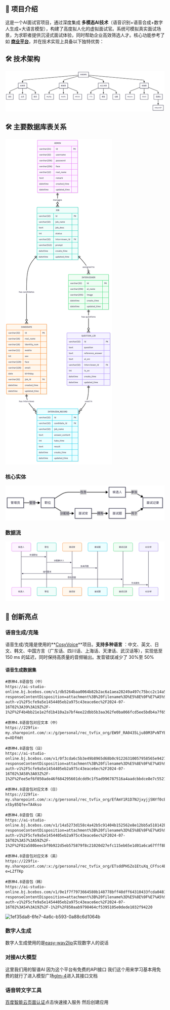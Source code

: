 ## 🎪 项目介绍

这是一个AI面试官项目，通过深度集成 **多模态AI技术**（语音识别+语音合成+数字人生成+大语言模型），构建了高度拟人化的虚拟面试官。系统可模拟真实面试场景，为求职者提供沉浸式面试体验，同时帮助企业高效筛选人才。核心功能参考了如 **[商业平台](https://m.a2e.com.cn)**，并在技术实现上具备以下独特优势：

## 🛠️ 技术架构

![Untitled diagram _ Mermaid Chart-2025-08-09-102922](img/Untitled%20diagram%20_%20Mermaid%20Chart-2025-08-09-102922.png)

## 🛠️ 主要数据库表关系

![Untitled diagram _ Mermaid Chart-2025-08-09-103734](img/Untitled%20diagram%20_%20Mermaid%20Chart-2025-08-09-103734.png)

### 核心实体

![Untitled diagram _ Mermaid Chart-2025-08-09-103859](img/Untitled%20diagram%20_%20Mermaid%20Chart-2025-08-09-103859.png)

### 数据流

![Untitled diagram _ Mermaid Chart-2025-08-09-103954](img/Untitled%20diagram%20_%20Mermaid%20Chart-2025-08-09-103954.png)

## 🌈 创新亮点

### 语音生成/克隆

语音生成/克隆是使用的**[CosyVoice](https://github.com/FunAudioLLM/CosyVoice)**项目。**支持多种语言** ：中文、英文、日文、韩文、中国方言（广东话、四川话、上海话、天津话、武汉话等），实现低至 150 ms 的延迟，同时保持高质量的音频输出。发音错误减少了 30%至 50%

#### 语音生成数据集

```
#原神4.8语音包（中）
https://ai-studio-online.bj.bcebos.com/v1/db5264baa0064b82b2ac6a1aea28249a497c75bcc2c14a508eda4cfb202d753a?responseContentDisposition=attachment%3B%20filename%3D%E5%8E%9F%E7%A5%9E%E8%AF%AD%E9%9F%B3%E5%8C%854.8%EF%BC%88%E4%B8%AD%EF%BC%89.7z&authorization=bce-auth-v1%2F5cfe9a5e1454405eb2a975c43eace6ec%2F2024-07-16T02%3A39%3A19Z%2F-1%2F%2F4b4bb21e1e2fd1b410a2a7bf4ee22dbb5b3aa362fe0ba066fcd5ee5bdb4a7f65

#原神4.8语音包对应文本（中）
https://229fix-my.sharepoint.com/:x:/g/personal/rec_tvfix_org/EW9F_RA0435Lju80M3PvNTYBZLL3LZkn_LGgLpms8QYJFA?e=XDfHdt

#原神4.8语音包（日）
https://ai-studio-online.bj.bcebos.com/v1/0f3cda6c5b3e49b8965d68b0c91226310057958565e942788036e50ede6504c4?responseContentDisposition=attachment%3B%20filename%3D%E5%8E%9F%E7%A5%9E%E8%AF%AD%E9%9F%B3%E5%8C%854.8%EF%BC%88%E6%97%A5%EF%BC%89.7z&authorization=bce-auth-v1%2F5cfe9a5e1454405eb2a975c43eace6ec%2F2024-07-16T02%3A58%3A03Z%2F-1%2F%2Fee5ef6f050ade46f684295601dcdd9c1f5ad996787516a4aadcbbdce8e7c5521

#原神4.8语音包对应文本（日）
https://229fix-my.sharepoint.com/:x:/g/personal/rec_tvfix_org/EfAmY1R1D7NJjxyjjSNYf0cBHNzFRW1qfpT2VM-xtby85Q?e=TA4kso

#原神4.8语音包（英）
https://ai-studio-online.bj.bcebos.com/v1/14a5273d158c4a42b5c91404b152562e8e12bb5a518142b49cd4645c00b5977a?responseContentDisposition=attachment%3B%20filename%3D%E5%8E%9F%E7%A5%9E%E8%AF%AD%E9%9F%B3%E5%8C%854.8%EF%BC%88%E8%8B%B1%EF%BC%89.7z&authorization=bce-auth-v1%2F5cfe9a5e1454405eb2a975c43eace6ec%2F2024-07-16T02%3A57%3A59Z%2F-1%2F%2F82a580beecbf9b922d5eb575879f8c21020d27efc115eb65e1d01a6ca67fff8b

#原神4.8语音包对应文本（英）
https://229fix-my.sharepoint.com/:x:/g/personal/rec_tvfix_org/ETsddPHSZo1EtuXq_CFfsc4B_MhkfL_sYHPdH2fmqg2HPQ?e=LZfTKp

#原神4.8语音包（韩）
https://ai-studio-online.bj.bcebos.com/v1/0e1f7f7973664580b148778bff48dff64310433fcda04816879de604c6420938?responseContentDisposition=attachment%3B%20filename%3D%E5%8E%9F%E7%A5%9E%E8%AF%AD%E9%9F%B3%E5%8C%854.8%EF%BC%88%E9%9F%A9%EF%BC%89.7z&authorization=bce-auth-v1%2F5cfe9a5e1454405eb2a975c43eace6ec%2F2024-07-16T02%3A54%3A19Z%2F-1%2F%2F850aab9798464cf5395105e0dede1032f94220
```

![1ef35da8-6fe7-4a6c-b593-0a88c6d1064b](D:/WorkSoftWare/1ef35da8-6fe7-4a6c-b593-0a88c6d1064b.png)

### 数字人生成

数字人生成使用的是[easy-wav2lip](https://github.com/evenedge/easy-wav2lip)实现数字人的说话

### 对接AI大模型

这里我们用的智谱AI 因为这个平台有免费的API接口 我们这个用来学习基本用免费的就行了进入模型广场[glm-4](https://bigmodel.cn/dev/api/normal-model/glm-4 )进入其接口文档

### 语音转文字工具

[百度智能云页面认证](https://console.bce.baidu.com/ai-engine/speech/overview/index)点击快速接入服务 然后创建应用
